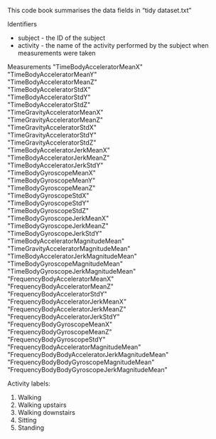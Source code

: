 This code book summarises the data fields in “tidy dataset.txt”

Identifiers
- subject - the ID of the subject
- activity - the name of the activity performed by the subject when measurements were taken

Measurements
"TimeBodyAcceleratorMeanX"                    
"TimeBodyAcceleratorMeanY"                     
"TimeBodyAcceleratorMeanZ"                      
"TimeBodyAcceleratorStdX"                      
"TimeBodyAcceleratorStdY"                       
"TimeBodyAcceleratorStdZ"                      
"TimeGravityAcceleratorMeanX"                                    
"TimeGravityAcceleratorMeanZ"                   
"TimeGravityAcceleratorStdX"                   
"TimeGravityAcceleratorStdY"                    
"TimeGravityAcceleratorStdZ"                   
"TimeBodyAcceleratorJerkMeanX"                                  
"TimeBodyAcceleratorJerkMeanZ"                                    
"TimeBodyAcceleratorJerkStdY"                                    
"TimeBodyGyroscopeMeanX"                        
"TimeBodyGyroscopeMeanY"                       
"TimeBodyGyroscopeMeanZ"                        
"TimeBodyGyroscopeStdX"                        
"TimeBodyGyroscopeStdY"                         
"TimeBodyGyroscopeStdZ"                        
"TimeBodyGyroscopeJerkMeanX"                                       
"TimeBodyGyroscopeJerkMeanZ"                                      
"TimeBodyGyroscopeJerkStdY"                                        
"TimeBodyAcceleratorMagnitudeMean"                           
"TimeGravityAcceleratorMagnitudeMean"                     
"TimeBodyAcceleratorJerkMagnitudeMean"                   
"TimeBodyGyroscopeMagnitudeMean"                             
"TimeBodyGyroscopeJerkMagnitudeMean"                       
"FrequencyBodyAcceleratorMeanX"                                
"FrequencyBodyAcceleratorMeanZ"                               
"FrequencyBodyAcceleratorStdY"                                  
"FrequencyBodyAcceleratorJerkMeanX"                      
"FrequencyBodyAcceleratorJerkMeanZ"                          
"FrequencyBodyAcceleratorJerkStdY"                       
"FrequencyBodyGyroscopeMeanX"                                     
"FrequencyBodyGyroscopeMeanZ"                                  
"FrequencyBodyGyroscopeStdY"                                    
"FrequencyBodyAcceleratorMagnitudeMean"              
"FrequencyBodyBodyAcceleratorJerkMagnitudeMean" 
"FrequencyBodyBodyGyroscopeMagnitudeMean"         
"FrequencyBodyBodyGyroscopeJerkMagnitudeMean"    

Activity labels:
1. Walking
2. Walking upstairs
3. Walking downstairs
4. Sitting
5. Standing
